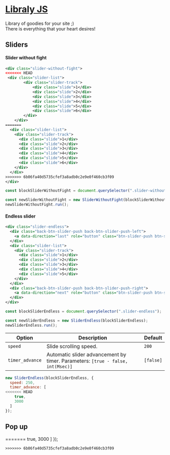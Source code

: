 # [Libraly JS](https://aleksandr-zero.github.io/LibralyJS/app/)
Library of goodies for your site ;)</br>
There is everything that your heart desires!

## Sliders

#### Slider without fight

```xml
<div class="slider-without-fight">
<<<<<<< HEAD
 <div class="slider-list">
		<div class="slider-track">
			<div class="slide">1</div>
			<div class="slide">2</div>
			<div class="slide">3</div>
			<div class="slide">4</div>
			<div class="slide">5</div>
			<div class="slide">6</div>
		</div>
	</div>
=======
  <div class="slider-list">
    <div class="slider-track">
      <div class="slide">1</div>
      <div class="slide">2</div>
      <div class="slide">3</div>
      <div class="slide">4</div>
      <div class="slide">5</div>
      <div class="slide">6</div>
    </div>
  </div>
>>>>>>> 6b06fa40d5735cfef3a8adb0c2e9e0f460cb3f09
</div>
```

```js
const blockSliderWithoutFight = document.querySelector(".slider-without-fight");

const newSliderWithoutFight = new SliderWithoutFight(blockSliderWithoutFight);
newSliderWithoutFight.run();
```

#### Endless slider

```xml
<div class="slider-endless">
  <div class="back-btn-slider-push back-btn-slider-push-left">
    <a data-direction="last" role="button" class="btn-slider-push btn-slider-push-last">Button</a>
  </div>
  <div class="slider-list">
    <div class="slider-track">
      <div class="slide">1</div>
      <div class="slide">2</div>
      <div class="slide">3</div>
      <div class="slide">4</div>
      <div class="slide">5</div>
    </div>
  </div>
  <div class="back-btn-slider-push back-btn-slider-push-right">
    <a data-direction="next" role="button" class="btn-slider-push btn-slider-push-next">Button</a>
  </div>
</div>
```

```js
const blockSliderEndless = document.querySelector(".slider-endless");

const newSliderEndless = new SliderEndless(blockSliderEndless);
newSliderEndless.run();
```

| Option                         | Description     | Default |
|--------------------------------|-----------------|---------|
| `speed`						 | Slide scrolling speed. | `200`	 |
| `timer_advance`		 | Automatic slider advancement by timer. Parameters: `[true - false, int(Msec)]` | `[false]` |

```js
new SliderEndless(blockSliderEndless, {
  speed: 250,
  timer_advance: [
<<<<<<< HEAD
  	true,
  	3000
  ]
});
```

## Pop up
=======
    true,
    3000
  ]
});
```
>>>>>>> 6b06fa40d5735cfef3a8adb0c2e9e0f460cb3f09

